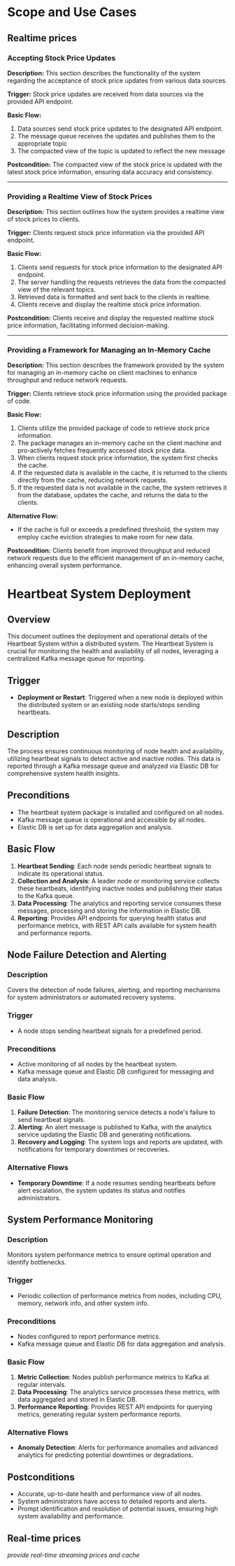 # Scope and Use Cases


## Realtime prices

### Accepting Stock Price Updates

**Description:**
This section describes the functionality of the system regarding the acceptance of stock price updates from various data sources.

**Trigger:**
Stock price updates are received from data sources via the provided API endpoint.

**Basic Flow:**
1. Data sources send stock price updates to the designated API endpoint.
2. The message queue receives the updates and publishes them to the appropriate topic
3. The compacted view of the topic is updated to reflect the new message


**Postcondition:**
The compacted view of the stock price is updated with the latest stock price information, ensuring data accuracy and consistency.

---

### Providing a Realtime View of Stock Prices

**Description:**
This section outlines how the system provides a realtime view of stock prices to clients.

**Trigger:**
Clients request stock price information via the provided API endpoint.

**Basic Flow:**
1. Clients send requests for stock price information to the designated API endpoint.
2. The server handling the requests  retrieves the data from the compacted view of the relevant topics.
3. Retrieved data is formatted and sent back to the clients in realtime.
4. Clients receive and display the realtime stock price information.



**Postcondition:**
Clients receive and display the requested realtime stock price information, facilitating informed decision-making.

---

### Providing a Framework for Managing an In-Memory Cache

**Description:**
This section describes the framework provided by the system for managing an in-memory cache on client machines to enhance throughput and reduce network requests.

**Trigger:**
Clients retrieve stock price information using the provided package of code.

**Basic Flow:**
1. Clients utilize the provided package of code to retrieve stock price information.
2. The package manages an in-memory cache on the client machine and pro-actively fetches frequently accessed stock price data.
3. When clients request stock price information, the system first checks the cache.
4. If the requested data is available in the cache, it is returned to the clients directly from the cache, reducing network requests.
5. If the requested data is not available in the cache, the system retrieves it from the database, updates the cache, and returns the data to the clients.

**Alternative Flow:**
- If the cache is full or exceeds a predefined threshold, the system may employ cache eviction strategies to make room for new data.

**Postcondition:**
Clients benefit from improved throughput and reduced network requests due to the efficient management of an in-memory cache, enhancing overall system performance.

# Heartbeat System Deployment

## Overview

This document outlines the deployment and operational details of the Heartbeat System within a distributed system. The Heartbeat System is crucial for monitoring the health and availability of all nodes, leveraging a centralized Kafka message queue for reporting.

## Trigger

- **Deployment or Restart**: Triggered when a new node is deployed within the distributed system or an existing node starts/stops sending heartbeats.

## Description

The process ensures continuous monitoring of node health and availability, utilizing heartbeat signals to detect active and inactive nodes. This data is reported through a Kafka message queue and analyzed via Elastic DB for comprehensive system health insights.

## Preconditions

- The heartbeat system package is installed and configured on all nodes.
- Kafka message queue is operational and accessible by all nodes.
- Elastic DB is set up for data aggregation and analysis.

## Basic Flow

1. **Heartbeat Sending**: Each node sends periodic heartbeat signals to indicate its operational status.
2. **Collection and Analysis**: A leader node or monitoring service collects these heartbeats, identifying inactive nodes and publishing their status to the Kafka queue.
3. **Data Processing**: The analytics and reporting service consumes these messages, processing and storing the information in Elastic DB.
4. **Reporting**: Provides API endpoints for querying health status and performance metrics, with REST API calls available for system health and performance reports.

## Node Failure Detection and Alerting

### Description

Covers the detection of node failures, alerting, and reporting mechanisms for system administrators or automated recovery systems.

### Trigger

- A node stops sending heartbeat signals for a predefined period.

### Preconditions

- Active monitoring of all nodes by the heartbeat system.
- Kafka message queue and Elastic DB configured for messaging and data analysis.

### Basic Flow

1. **Failure Detection**: The monitoring service detects a node's failure to send heartbeat signals.
2. **Alerting**: An alert message is published to Kafka, with the analytics service updating the Elastic DB and generating notifications.
3. **Recovery and Logging**: The system logs and reports are updated, with notifications for temporary downtimes or recoveries.

### Alternative Flows

- **Temporary Downtime**: If a node resumes sending heartbeats before alert escalation, the system updates its status and notifies administrators.

## System Performance Monitoring

### Description

Monitors system performance metrics to ensure optimal operation and identify bottlenecks.

### Trigger

- Periodic collection of performance metrics from nodes, including CPU, memory, network info, and other system info.

### Preconditions

- Nodes configured to report performance metrics.
- Kafka message queue and Elastic DB for data aggregation and analysis.

### Basic Flow

1. **Metric Collection**: Nodes publish performance metrics to Kafka at regular intervals.
2. **Data Processing**: The analytics service processes these metrics, with data aggregated and stored in Elastic DB.
3. **Performance Reporting**: Provides REST API endpoints for querying metrics, generating regular system performance reports.

### Alternative Flows

- **Anomaly Detection**: Alerts for performance anomalies and advanced analytics for predicting potential downtimes or degradations.

## Postconditions

- Accurate, up-to-date health and performance view of all nodes.
- System administrators have access to detailed reports and alerts.
- Prompt identification and resolution of potential issues, ensuring high system availability and performance.


## Real-time prices
_provide real-time streaming prices and cache_

